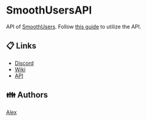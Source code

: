 # SmoothUsersAPI

API of [SmoothUsers](https://github.com/Smooth-Plugins/SmoothUsers).
Follow [this guide](https://users.smoothplugins.net/documentation/api) to utilize the API.

## 📋 Links
- [Discord](https://discord.gg/mNH33gF4Kw)
- [Wiki](https://users.smoothplugins.net/)
- [API](https://github.com/Smooth-Plugins/SmoothUsersAPI)

## 👪 Authors
[Alex](https://github.com/alexcastro1919)

